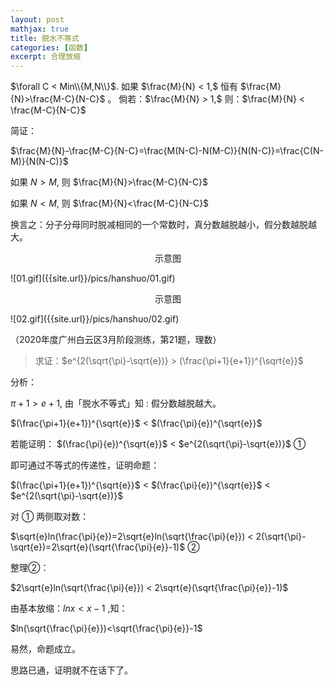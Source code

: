 ```yaml
---
layout: post
mathjax: true
title: 脱水不等式
categories: [函数]
excerpt: 合理放缩
---
```


>
$\forall C < Min\\{M,N\\}$. 如果 $\frac{M}{N} < 1,$ 恒有 $\frac{M}{N}>\frac{M-C}{N-C}$ 。 
倘若：$\frac{M}{N} > 1,$ 则：$\frac{M}{N} < \frac{M-C}{N-C}$

简证：

$\frac{M}{N}-\frac{M-C}{N-C}=\frac{M(N-C)-N(M-C)}{N(N-C)}=\frac{C(N-M)}{N(N-C)}$

如果 $N>M,$ 则 $\frac{M}{N}>\frac{M-C}{N-C}$

如果 $N<M,$ 则 $\frac{M}{N}<\frac{M-C}{N-C}$

换言之：分子分母同时脱减相同的一个常数时，真分数越脱越小，假分数越脱越大。

<p align="center">示意图</p>
![01.gif]({{site.url}}/pics/hanshuo/01.gif)

<p align="center">示意图</p>
![02.gif]({{site.url}}/pics/hanshuo/02.gif)

（2020年度广州白云区3月阶段测练，第21题，理数）

> 求证：$e^{2(\sqrt{\pi}-\sqrt{e})} > (\frac{\pi+1}{e+1})^{\sqrt{e}}$

分析：

$\pi + 1 > e + 1 ,$ 由「脱水不等式」知 : 假分数越脱越大。

 $(\frac{\pi+1}{e+1})^{\sqrt{e}}$  <  $(\frac{\pi}{e})^{\sqrt{e}}$

若能证明： $(\frac{\pi}{e})^{\sqrt{e}}$ < $e^{2(\sqrt{\pi}-\sqrt{e})}$ ①

即可通过不等式的传递性，证明命题：

$(\frac{\pi+1}{e+1})^{\sqrt{e}}$  <  $(\frac{\pi}{e})^{\sqrt{e}}$ < $e^{2(\sqrt{\pi}-\sqrt{e})}$

对 ① 两侧取对数：

$\sqrt{e}ln(\frac{\pi}{e})=2\sqrt{e}ln(\sqrt{\frac{\pi}{e}}) < 2(\sqrt{\pi}-\sqrt{e})=2\sqrt{e}(\sqrt{\frac{\pi}{e}}-1)$ ②

整理②：

$2\sqrt{e}ln(\sqrt{\frac{\pi}{e}}) < 2\sqrt{e}(\sqrt{\frac{\pi}{e}}-1)$

由基本放缩：$lnx<x-1$ ,知：

$ln(\sqrt{\frac{\pi}{e}})<\sqrt{\frac{\pi}{e}}-1$

易然，命题成立。

思路已通，证明就不在话下了。


